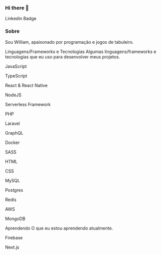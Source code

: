 ### Hi there 👋

Linkedin Badge
### Sobre
Sou William, apaixonado por programação e jogos de tabuleiro.

Linguagens/Frameworks e Tecnologias
Algumas linguagens/frameworks e tecnologias que eu uso para desenvolver meus projetos.

JavaScript

TypeScript

React & React Native

NodeJS

Serverless Framework

PHP

Laravel

GraphQL

Docker

SASS

HTML

CSS

MySQL

Postgres

Redis

AWS

MongoDB

Aprendendo
O que eu estou aprendendo atualmente.

Firebase

Next.js

<!--
**WilliamCascimiro/WilliamCascimiro** is a ✨ _special_ ✨ repository because its `README.md` (this file) appears on your GitHub profile.

Here are some ideas to get you started:

- 🔭 I’m currently working on ...
- 🌱 I’m currently learning ...
- 👯 I’m looking to collaborate on ...
- 🤔 I’m looking for help with ...
- 💬 Ask me about ...
- 📫 How to reach me: ...
- 😄 Pronouns: ...
- ⚡ Fun fact: ...
-->
